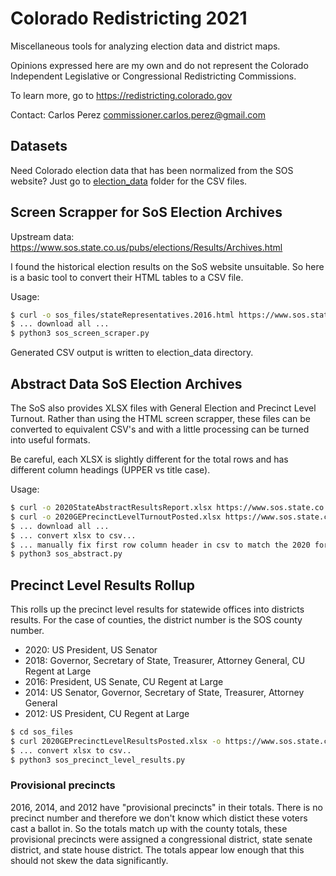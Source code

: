 # Colorado Redistricting 2021
Miscellaneous tools for analyzing election data and district maps.

Opinions expressed here are my own and do not represent the Colorado Independent Legislative or Congressional Redistricting Commissions.

To learn more, go to https://redistricting.colorado.gov

Contact: Carlos Perez <commissioner.carlos.perez@gmail.com>

## Datasets

Need Colorado election data that has been normalized from the SOS website? Just go to [election_data](election_data) folder for the CSV files.

## Screen Scrapper for SoS Election Archives

Upstream data: https://www.sos.state.co.us/pubs/elections/Results/Archives.html

I found the historical election results on the SoS website unsuitable. So here is a basic tool to convert their HTML tables to a CSV file.

Usage:

```bash
$ curl -o sos_files/stateRepresentatives.2016.html https://www.sos.state.co.us/pubs/elections/Results/Abstract/2016/general/stateRepresentatives.html
$ ... download all ...
$ python3 sos_screen_scraper.py
```

Generated CSV output is written to election_data directory.

## Abstract Data SoS Election Archives

The SoS also provides XLSX files with General Election and Precinct Level Turnout. Rather than using the HTML screen scrapper, these files can be converted to equivalent CSV's and with a little processing can be turned into useful formats.

Be careful, each XLSX is slightly different for the total rows and has different column headings (UPPER vs title case).

Usage:

```bash
$ curl -o 2020StateAbstractResultsReport.xlsx https://www.sos.state.co.us/pubs/elections/Results/2020/StateAbstractResultsReport.xlsx
$ curl -o 2020GEPrecinctLevelTurnoutPosted.xlsx https://www.sos.state.co.us/pubs/elections/Results/2020/2020GEPrecinctLevelTurnoutPosted.xlsx
$ ... download all ...
$ ... convert xlsx to csv...
$ ... manually fix first row column header in csv to match the 2020 format...
$ python3 sos_abstract.py
```
## Precinct Level Results Rollup

This rolls up the precinct level results for statewide offices into districts results. For the case of counties, the district number is the SOS county number.

* 2020: US President, US Senator
* 2018: Governor, Secretary of State, Treasurer, Attorney General, CU Regent at Large
* 2016: President, US Senate, CU Regent at Large
* 2014: US Senator, Governor, Secretary of State, Treasurer, Attorney General
* 2012: US President, CU Regent at Large

```bash
$ cd sos_files
$ curl 2020GEPrecinctLevelResultsPosted.xlsx -o https://www.sos.state.co.us/pubs/elections/Results/2020/2020GEPrecinctLevelResultsPosted.xlsx
$ ... convert xlsx to csv..
$ python3 sos_precinct_level_results.py
```

### Provisional precincts

2016, 2014, and 2012 have "provisional precincts" in their totals. There is no precinct number and therefore we don't know which distict these voters cast a ballot in. So the totals match up with the county totals, these provisional precincts were assigned a congressional district, state senate district, and state house district. The totals appear low enough that this should not skew the data significantly.

